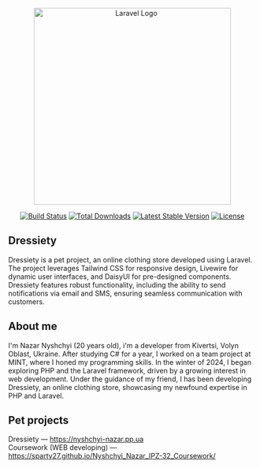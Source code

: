 <p align="center"><a href="https://laravel.com" target="_blank"><img src="https://raw.githubusercontent.com/laravel/art/master/logo-lockup/5%20SVG/2%20CMYK/1%20Full%20Color/laravel-logolockup-cmyk-red.svg" width="400" alt="Laravel Logo"></a></p>

<p align="center">
<a href="https://github.com/laravel/framework/actions"><img src="https://github.com/laravel/framework/workflows/tests/badge.svg" alt="Build Status"></a>
<a href="https://packagist.org/packages/laravel/framework"><img src="https://img.shields.io/packagist/dt/laravel/framework" alt="Total Downloads"></a>
<a href="https://packagist.org/packages/laravel/framework"><img src="https://img.shields.io/packagist/v/laravel/framework" alt="Latest Stable Version"></a>
<a href="https://packagist.org/packages/laravel/framework"><img src="https://img.shields.io/packagist/l/laravel/framework" alt="License"></a>
</p>

## Dressiety

Dressiety is a pet project, an online clothing store developed using Laravel. The project leverages Tailwind CSS for responsive design, Livewire for dynamic user interfaces, and DaisyUI for pre-designed components. Dressiety features robust functionality, including the ability to send notifications via email and SMS, ensuring seamless communication with customers.

## About me

I'm Nazar Nyshchyi (20 years old), i'm a developer from Kivertsi, Volyn Oblast, Ukraine. After studying C# for a year, I worked on a team project at MINT, where I honed my programming skills. In the winter of 2024, I began exploring PHP and the Laravel framework, driven by a growing interest in web development. Under the guidance of my friend, I has been developing Dressiety, an online clothing store, showcasing my newfound expertise in PHP and Laravel.

## Pet projects

Dressiety — https://nyshchyi-nazar.pp.ua
<br>
Coursework (WEB developing) — https://sparty27.github.io/Nyshchyi_Nazar_IPZ-32_Coursework/
